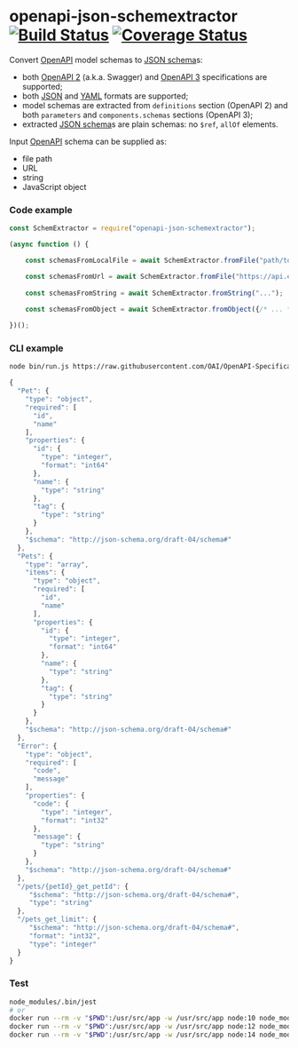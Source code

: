 # openapi-json-schemextractor [![Build Status](https://travis-ci.org/francescozanoni/openapi-json-schemextractor.svg?branch=master)](https://travis-ci.org/francescozanoni/openapi-json-schemextractor) [![Coverage Status](https://coveralls.io/repos/github/francescozanoni/openapi-json-schemextractor/badge.svg?branch=master&service=github)](https://coveralls.io/github/francescozanoni/openapi-json-schemextractor?branch=master&service=github)

Convert [OpenAPI](https://swagger.io/docs/specification/about) model schemas to [JSON schema](https://json-schema.org)s:

- both [OpenAPI 2](https://swagger.io/docs/specification/2-0) (a.k.a. Swagger) and [OpenAPI 3](https://swagger.io/docs/specification) specifications are supported;
- both [JSON](https://www.json.org) and [YAML](https://yaml.org) formats are supported;
- model schemas are extracted from `definitions` section (OpenAPI 2) and both `parameters` and `components.schemas` sections (OpenAPI 3);
- extracted [JSON schema](https://json-schema.org)s are plain schemas: no `$ref`, `allOf` elements.

Input [OpenAPI](https://swagger.io/docs/specification/about) schema can be supplied as:

- file path
- URL
- string
- JavaScript object

### Code example
```javascript
const SchemExtractor = require("openapi-json-schemextractor");

(async function () {

    const schemasFromLocalFile = await SchemExtractor.fromFile("path/to/openapi.yaml");

    const schemasFromUrl = await SchemExtractor.fromFile("https://api.example.com/openapi.yaml");
    
    const schemasFromString = await SchemExtractor.fromString("...");
    
    const schemasFromObject = await SchemExtractor.fromObject({/* ... */});

})();
```

### CLI example
```bash
node bin/run.js https://raw.githubusercontent.com/OAI/OpenAPI-Specification/master/examples/v3.0/petstore.yaml
```

```javascript
{
  "Pet": {
    "type": "object",
    "required": [
      "id",
      "name"
    ],
    "properties": {
      "id": {
        "type": "integer",
        "format": "int64"
      },
      "name": {
        "type": "string"
      },
      "tag": {
        "type": "string"
      }
    },
    "$schema": "http://json-schema.org/draft-04/schema#"
  },
  "Pets": {
    "type": "array",
    "items": {
      "type": "object",
      "required": [
        "id",
        "name"
      ],
      "properties": {
        "id": {
          "type": "integer",
          "format": "int64"
        },
        "name": {
          "type": "string"
        },
        "tag": {
          "type": "string"
        }
      }
    },
    "$schema": "http://json-schema.org/draft-04/schema#"
  },
  "Error": {
    "type": "object",
    "required": [
      "code",
      "message"
    ],
    "properties": {
      "code": {
        "type": "integer",
        "format": "int32"
      },
      "message": {
        "type": "string"
      }
    },
    "$schema": "http://json-schema.org/draft-04/schema#"
  },
  "/pets/{petId}_get_petId": {
     "$schema": "http://json-schema.org/draft-04/schema#",
     "type": "string"
  },
  "/pets_get_limit": {
     "$schema": "http://json-schema.org/draft-04/schema#",
     "format": "int32",
     "type": "integer"
  }
}
```

### Test
```bash
node_modules/.bin/jest
# or
docker run --rm -v "$PWD":/usr/src/app -w /usr/src/app node:10 node_modules/.bin/jest
docker run --rm -v "$PWD":/usr/src/app -w /usr/src/app node:12 node_modules/.bin/jest
docker run --rm -v "$PWD":/usr/src/app -w /usr/src/app node:14 node_modules/.bin/jest
```